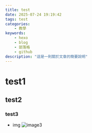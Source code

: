 ```yaml
---
title: test
date: 2025-07-24 19:19:42
tags: test
categories:
    - 教學
keywords:
    - hexo
    - blog
    - 部落格
    - github
description: "這是一則關於文章的簡要說明"
---
```


# test1

## test2

### test3

-   img
    <!-- ![image1](./test/frostbean_thinking.jpg)
    ![image2](test/frostbean_thinking.jpg) -->
    ![image3](frostbean_thinking.jpg)
    <!-- ![image2](frostbean_thinking.jpg) -->

<!-- :::info
it's info
:::

:::danger
it's danger
::: -->
